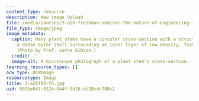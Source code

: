```yaml
---
content_type: resource
description: New image Upload
file: /media/courses/3-a26-freshman-seminar-the-nature-of-engineering-fall-2005/6915e041912b944f9d16dc28cdc788c2_3-a26f05-th.jpg
file_type: image/jpeg
image_metadata:
  caption: Many plant stems have a circular cross-section with a structure made of
    a dense outer shell surrounding an inner layer of low density, foam-like cells.
    (Photo by Prof. Lorna Gibson.)
  credit: ''
  image-alt: A microscope photograph of a plant stem's cross-section.
learning_resource_types: []
ocw_type: OCWImage
resourcetype: Image
title: 3-a26f05-th.jpg
uid: 6915e041-912b-944f-9d16-dc28cdc788c2
---
```

